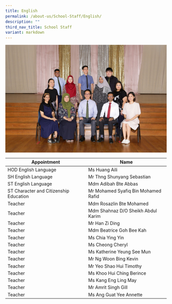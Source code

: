 ```yaml
---
title: English
permalink: /about-us/School-Staff/English/
description: ""
third_nav_title: School Staff
variant: markdown
---
```

![](/images/Dept%20Photo/ENGLISH_DEPARTMENT_2808_FORMAL.jpg)

| Appointment | Name | 
| -------- | -------- | 
| HOD English Language   | Ms Huang Aili   | 
| SH English Language     | Mr Thng Shunyang Sebastian    |  
| ST  English Language    | Mdm  Adibah Bte Abbas    | 
| ST Character and Citizenship Education     | Mr Mohamed Syafiq Bin Mohamed Rafid     | 
| Teacher     | Mdm Rosazlin  Bte Mohamed     | 
| Teacher     | Mdm Shahnaz D/O Sheikh Abdul Karim    | 
| Teacher     | Mr Han Zi Ding    |
| Teacher     | Mdm Beatrice Goh Bee Kah    |
| Teacher     | Ms Chia Ying Yin    |
| Teacher     | Ms Cheong Cheryl    |
| Teacher     | Ms Katherine Yeung See Mun    |
| Teacher     | Mr Ng Woon Bing Kevin    |
| Teacher     | Mr Yeo Shao Hui Timothy    |
| Teacher     | Ms Khoo Hui Ching Berince    |
| Teacher     | Ms Kang Eng Ling May    |
| Teacher     | Mr Amrit Singh Gill    |
| Teacher     | Ms Ang Guat Yee Annette    |